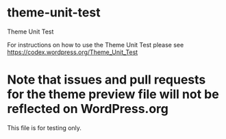 # theme-unit-test
Theme Unit Test

For instructions on how to use the Theme Unit Test please see
https://codex.wordpress.org/Theme_Unit_Test

# Note that issues and pull requests for the theme preview file will not be reflected on WordPress.org
This file is for testing only.
